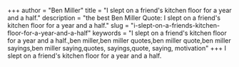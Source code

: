 +++
author = "Ben Miller"
title = "I slept on a friend's kitchen floor for a year and a half."
description = "the best Ben Miller Quote: I slept on a friend's kitchen floor for a year and a half."
slug = "i-slept-on-a-friends-kitchen-floor-for-a-year-and-a-half"
keywords = "I slept on a friend's kitchen floor for a year and a half.,ben miller,ben miller quotes,ben miller quote,ben miller sayings,ben miller saying,quotes, sayings,quote, saying, motivation"
+++
I slept on a friend's kitchen floor for a year and a half.
